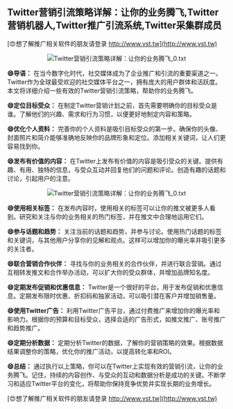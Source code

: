 ## **Twitter营销引流策略详解：让你的业务腾飞,Twitter营销机器人,Twitter推广引流系统,Twitter采集群成员**

[😍想了解推广相关软件的朋友请登录 http://www.vst.tw](http://www.vst.tw)

 <center><img src="https://vst.tw/MP4/tuiguang/png/6.png" alt="Twitter营销引流策略详解：让你的业务腾飞_0.txt"></center>

**😄导语：**
在当今数字化时代，社交媒体成为了企业推广和引流的重要渠道之一。Twitter作为全球最受欢迎的社交媒体平台之一，拥有庞大的用户群体和活跃度。本文将详细介绍一些有效的Twitter营销引流策略，帮助你的业务腾飞。

**😄定位目标受众：**
在制定Twitter营销计划之前，首先需要明确你的目标受众是谁。了解他们的兴趣、需求和行为习惯，以便更好地制定内容和策略。

**😄优化个人资料：**
完善你的个人资料是吸引目标受众的第一步。确保你的头像、封面照片和简介能够准确地反映你的品牌形象和定位。添加相关关键词，让人们更容易找到你。

**😄发布有价值的内容：**
在Twitter上发布有价值的内容是吸引受众的关键。提供有趣、有用、独特的信息，与受众互动并回复他们的问题和评论。创造有趣的话题和讨论，引起用户的注意。

 <center><img src="https://vst.tw/MP4/tuiguang/png/5.png" alt="Twitter营销引流策略详解：让你的业务腾飞_0.txt"></center>

**😄使用相关标签：**
在发布内容时，使用相关的标签可以让你的推文被更多人看到。研究和关注与你的业务相关的热门标签，并在推文中合理地运用它们。

**😄参与话题和趋势：**
关注当前的话题和趋势，并参与讨论。使用热门话题的标签和关键词，与其他用户分享你的见解和观点。这样可以增加你的曝光率并吸引更多的关注者。

**😄联合营销合作伙伴：**
寻找与你的业务相关的合作伙伴，并进行联合营销。通过互相转发推文和合作举办活动，可以扩大你的受众群体，并增加品牌知名度。

**😄定期发布促销和优惠信息：**
Twitter是一个很好的平台，用于发布促销和优惠信息。定期发布限时优惠、折扣码和独家活动，可以吸引潜在客户并增加销售量。

**😄使用Twitter广告：**
利用Twitter广告平台，通过付费推广来增加你的曝光率和影响力。根据你的预算和目标受众，选择合适的广告形式，如推文推广、账号推广和趋势推广。

**😄定期分析数据：**
定期分析Twitter的数据，了解你的营销策略的效果。根据数据结果调整你的策略，优化你的推广活动，以提高转化率和ROI。

**😄总结：**
通过执行以上策略，你可以在Twitter上实现有效的营销引流，让你的业务腾飞。记住，持续的内容创作、与受众的互动和数据分析是成功的关键。不断学习和适应Twitter平台的变化，将帮助你保持竞争优势并实现长期的业务增长。

[😍想了解推广相关软件的朋友请登录 http://www.vst.tw](http://www.vst.tw)



